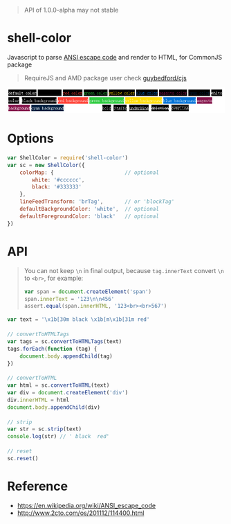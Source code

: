 > API of 1.0.0-alpha may not stable

shell-color
===========

Javascript to parse [ANSI escape code](https://en.wikipedia.org/wiki/ANSI_escape_code) and render to HTML, for CommonJS package

> RequireJS and AMD package user check [guybedford/cjs](https://github.com/guybedford/cjs)

![style](doc/style.png)

# Options
```javascript
var ShellColor = require('shell-color')
var sc = new ShellColor({	
	colorMap: {                       // optional
		white: '#cccccc',
    	black: '#333333'	
	},
	lineFeedTransform: 'brTag',       // or 'blockTag'
	defaultBackgroundColor: 'white',  // optional
	defaultForegroundColor: 'black'   // optional
})
```

# API
> You can not keep `\n` in final output, because `tag.innerText` convert `\n` to `<br>`, for example:    
> ```javascript
> var span = document.createElement('span')
> span.innerText = '123\n\n456'
> assert.equal(span.innerHTML, '123<br><br>567')
> ```

```javascript
var text = '\x1b[30m black \x1b[m\x1b[31m red'

// convertToHTMLTags
var tags = sc.convertToHTMLTags(text)
tags.forEach(function (tag) {
	document.body.appendChild(tag)
})

// convertToHTML
var html = sc.convertToHTML(text)
var div = document.createElement('div')
div.innerHTML = html
document.body.appendChild(div)

// strip
var str = sc.strip(text)
console.log(str) // ' black  red'

// reset
sc.reset()
```

# Reference
- https://en.wikipedia.org/wiki/ANSI_escape_code
- http://www.2cto.com/os/201112/114400.html